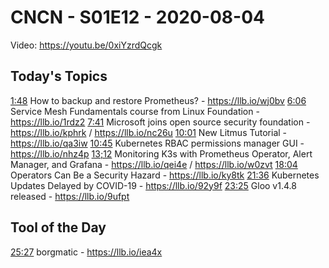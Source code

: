 # CNCN - S01E12 - 2020-08-04

Video: https://youtu.be/0xiYzrdQcgk

## Today's Topics

[1:48](https://www.youtube.com/watch?v=0xiYzrdQcgk?t=108) How to backup and restore Prometheus? - https://llb.io/wj0bv 
[6:06](https://www.youtube.com/watch?v=0xiYzrdQcgk?t=366) Service Mesh Fundamentals course from Linux Foundation - https://llb.io/1rdz2 
[7:41](https://www.youtube.com/watch?v=0xiYzrdQcgk?t=461) Microsoft joins open source security foundation - https://llb.io/kphrk / https://llb.io/nc26u
[10:01](https://www.youtube.com/watch?v=0xiYzrdQcgk?t=601) New Litmus Tutorial - https://llb.io/qa3iw 
[10:45](https://www.youtube.com/watch?v=0xiYzrdQcgk?t=645) Kubernetes RBAC permissions manager GUI - https://llb.io/nhz4p 
[13;12](https://www.youtube.com/watch?v=0xiYzrdQcgk?t=792) Monitoring K3s with Prometheus Operator, Alert Manager, and Grafana - https://llb.io/qei4e / https://llb.io/w0zvt 
[18:04](https://www.youtube.com/watch?v=0xiYzrdQcgk?t=1084) Operators Can Be a Security Hazard - https://llb.io/ky8tk 
[21:36](https://www.youtube.com/watch?v=0xiYzrdQcgk?t=1296) Kubernetes Updates Delayed by COVID-19 - https://llb.io/92y9f 
[23:25](https://www.youtube.com/watch?v=0xiYzrdQcgk?t=1405) Gloo v1.4.8 released - https://llb.io/9ufpt 

## Tool of the Day

[25:27](https://www.youtube.com/watch?v=0xiYzrdQcgk?t=1527) borgmatic - https://llb.io/iea4x

